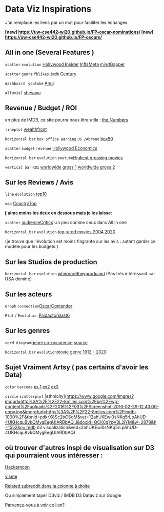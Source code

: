 # Data Viz Inspirations

J'ai remplacé les liens par un mot pour faciliter les échanges 

**[new] https://uw-cse442-wi20.github.io/FP-oscar-nominations/
[new] https://uw-cse442-wi20.github.io/FP-oscars/**

## All in one (Several Features ) 

`scatter` `evolution` [Hollywood Insider]( https://www.informationisbeautiful.net/visualizations/the-hollywood-insider/)          [InflaMeta](https://www.reddit.com/r/dataisbeautiful/comments/enakin/top_100_grossing_movies_inflationadjusted_gross/)                 [mindGapper](http://randometc.github.io/mind-gapper-js/)



`scatter` `genre` `fblikes` `imdb` [Century](https://towardsdatascience.com/the-century-of-movies-12a4b5a4c004)



`dashboard ` `youtube` [Anuj](https://www.youtube.com/watch?v=J6Gfri7XQW0)



`Alluvial` [shevaxu](http://shevaxu.github.io/post/data-viz-notes/)



## Revenue / Budget / ROI

en plus de IMDB, ce site pourra nous être utile : [the Numbers](https://www.the-numbers.com/box-office-records/)



`lineplot`  [wealthfront](https://eng.wealthfront.com/2017/10/03/d3-youre-amazing-just-the-way-you-are/)



`horizontal bar` `box office earning` `US /Abroad` [box50](https://www.reddit.com/r/dataisbeautiful/comments/g4sak8/oc_2019_box_office_earnings_top_50_movies/)



`scatter` `budget` `revenue`  [Hollywood Economics](http://www.visualinformation.info/movie/page/2/)



`horizontal bar` `evolution` `youtube`[Highest grossing movies](https://www.youtube.com/watch?v=9sjz-6hdabo)



`vertical bar` `ROI` [worldwide gross 1](https://www.reddit.com/r/dataisbeautiful/comments/em6x3h/top_50_movies_by_worldwide_gross_showing_return/)           [worldwide gross 2 ](https://www.reddit.com/r/dataisbeautiful/comments/emospo/worldwide_gross_of_non_sequel_movies_showing/)



## Sur les Reviews / Avis

`line` `evolution` [top10](https://www.reddit.com/r/dataisbeautiful/comments/ehb0my/oc_top_10_imdb_movies_over_the_years/)



`map` [CountryTop]( https://www.reddit.com/r/MapPorn/comments/f5vkbz/every_countrys_best_rated_movie_according_to_imdb/) 

 

**j'aime moins les deux en dessous mais je les laisse**:

`scatter` [audienceCritics](https://www.reddit.com/r/dataisbeautiful/comments/ew7bvf/the_greatest_movies_of_all_time_audience_vs/)        Un peu comme ceux dans All in one 



`horizontal bar` `evolution` [top rated movies 2004 2020](https://www.reddit.com/r/dataisbeautiful/comments/g6rdqz/oc_top_rated_movies_2004_2020/) 

(je trouve que l'évolution est moins flagrante sur les avis : autant garder ce modèle pour les budgets )



## Sur les Studios de production

`horizontal bar` `evolution` [wherearetheyproduced](https://www.reddit.com/r/dataisbeautiful/comments/g4bc4s/oc_where_are_netflix_titles_produced/)  (Pas très intéressant car USA domine)



## Sur les acteurs

`Graph` `connection`[OscarContender](https://archive.nytimes.com/www.nytimes.com/interactive/2013/02/20/movies/among-the-oscar-contenders-a-host-of-connections.html?_r=1&ref=hackernoon.com)



`Plot` / `Evolution` [Paidactorslast6](https://www.reddit.com/r/dataisbeautiful/comments/ghinr6/top_4_worlds_highestpaid_actors_last_six_movies/)



## Sur les genres

`cord diagram`[genre co-occurence](https://www.reddit.com/r/dataisbeautiful/comments/g2f3ip/oc_most_popular_movie_genre_combinations/)    [source](https://shahinrostami.com/posts/statistics/data-is-beautiful/co-occurrence-of-movie-genres-with-chord-diagrams/)



`horizontal bar` `evolution`[movie genre 1912 - 2020](https://www.reddit.com/r/dataisbeautiful/comments/g5x12h/oc_most_popular_movie_genres_1912_2020/)



## Sujet Vraiment Artsy ( pas certains d'avoir les Data)

`color` `barcode` [ex 1](https://thecolorsofmotion.com/)           [ex2](https://www.reddit.com/r/dataisbeautiful/comments/d7nw9p/oc_blade_runner_2049_represented_by_1600_captures/)           [ex3](https://www.reddit.com/r/dataisbeautiful/comments/ghjmz2/colors_in_wes_anderson_films_each_circle_is_a/)



`circle` `scatterplot`  [ethnicity](https://www.google.com/imgres?imgurl=http%3A%2F%2F22-8miles.com%2Fbe%2Fwp-content%2Fuploads%2F2016%2F03%2FScreenshot-2016-02-29-12.43.00-copy.jpg&imgrefurl=https%3A%2F%2F22-8miles.com%2Fimdb-1000%2F&tbnid=pdkrX8Sc2bCSqM&vet=12ahUKEwi0sNKq5rLpAhUD-4UKHcquBvkQMygEegUIARDbAQ..i&docid=QCK0qYpV3L2jYM&w=2878&h=1552&q=imdb d3 visualization&ved=2ahUKEwi0sNKq5rLpAhUD-4UKHcquBvkQMygEegUIARDbAQ)



## où trouver d'autres inspi de visualisation sur D3 qui pourraient vous intéresser : 

[Hackernoon](https://hackernoon.com/d3-js-the-perfect-dynamic-platform-to-build-amazing-data-visualizations-ebe930f0648f)



[visme](https://visme.co/blog/data-visualizations-current-events/)



[Related subreddit dans la colonne à droite](https://www.reddit.com/r/dataisbeautiful/search?q=movies&restrict_sr=on&include_over_18=on&sort=relevance&t=all)



Ou simplement taper D3viz / IMDB D3 Dataviz  sur Google



[Parvenez-vous à voir ce lien?](https://www.andreykurenkov.com/writing/files/2016-08-10-visualizing-imdb-data-with-d3/standalone_page.html)





